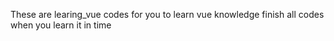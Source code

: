 These are learing_vue codes for you to learn vue knowledge
finish all codes when you learn it in time